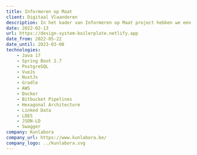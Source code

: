 ```yaml
---
title: Informeren op Maat
client: Digitaal Vlaanderen
description: In het kader van Informeren op Maat project hebben we een nieuwe productrepository gemaakt (IPDC V3) waarop we heel wat use-cases kunnen bouwen. Huidige use-cases zijn Single Digital Gateway (om producten te laten doorstromen naar YourEurope), Rechtenverkenner en Productencatalogus.
date: 2022-02-13
url: https://design-system-boilerplate.netlify.app
date_from: 2022-05-22
date_until: 2023-03-08
technologies:
    - Java 17
    - Spring Boot 2.7
    - PostgreSQL
    - VueJs
    - NuxtJs
    - Gradle
    - AWS
    - Docker
    - Bitbucket Pipelines
    - Hexagonal Architecture
    - Linked Data
    - LDES
    - JSON-LD
    - Swagger
company: Kunlabora
company_url: https://www.kunlabora.be/
company_logo: ../kunlabora.svg
---
```

